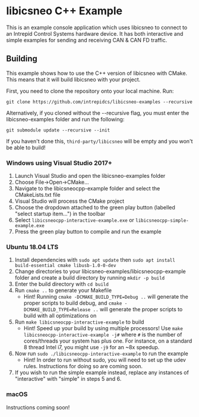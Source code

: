 # libicsneo C++ Example

This is an example console application which uses libicsneo to connect to an Intrepid Control Systems hardware device. It has both interactive and simple examples for sending and receiving CAN & CAN FD traffic.

## Building

This example shows how to use the C++ version of libicsneo with CMake. This means that it will build libicsneo with your project.

First, you need to clone the repository onto your local machine. Run:
```shell
git clone https://github.com/intrepidcs/libicsneo-examples --recursive
```

Alternatively, if you cloned without the --recursive flag, you must enter the libicsneo-examples folder and run the following:
```shell
git submodule update --recursive --init 
```
If you haven't done this, `third-party/libicsneo` will be empty and you won't be able to build!

### Windows using Visual Studio 2017+

1. Launch Visual Studio and open the libicsneo-examples folder
2. Choose File->Open->CMake...
3. Navigate to the libicsneocpp-example folder and select the CMakeLists.txt file
4. Visual Studio will process the CMake project
5. Choose the dropdown attached to the green play button (labelled "select startup item...") in the toolbar
6. Select `libicsneocpp-interactive-example.exe` or `libicsneocpp-simple-example.exe`
7. Press the green play button to compile and run the example

### Ubuntu 18.04 LTS

1. Install dependencies with `sudo apt update` then `sudo apt install build-essential cmake libusb-1.0-0-dev`
2. Change directories to your libicsneo-examples/libicsneocpp-example folder and create a build directory by running `mkdir -p build`
3. Enter the build directory with `cd build`
4. Run `cmake ..` to generate your Makefile
	- Hint! Running `cmake -DCMAKE_BUILD_TYPE=Debug ..` will generate the proper scripts to build debug, and `cmake -DCMAKE_BUILD_TYPE=Release ..` will generate the proper scripts to build with all optimizations on
5. Run `make libicsneocpp-interactive-example` to build
	- Hint! Speed up your build by using multiple processors! Use `make libicsneocpp-interactive-example -j#` where `#` is the number of cores/threads your system has plus one. For instance, on a standard 8 thread Intel i7, you might use `-j9` for an ~8x speedup.
6. Now run `sudo ./libicsneocpp-interactive-example` to run the example
	- Hint! In order to run without sudo, you will need to set up the udev rules. Instructions for doing so are coming soon.
7. If you wish to run the simple example instead, replace any instances of "interactive" with "simple" in steps 5 and 6.

### macOS

Instructions coming soon!